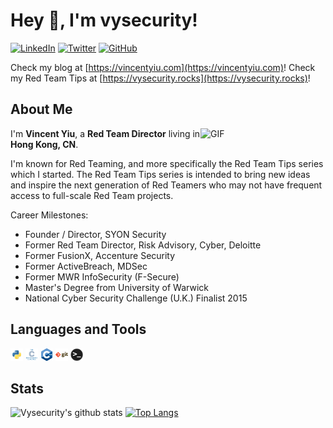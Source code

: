 # Hey 👋, I'm vysecurity!

<a href="https://www.linkedin.com/in/vincent-yiu" target="_blank"><img src="https://img.shields.io/badge/LinkedIn-%230077B5.svg?&style=flat-square&logo=linkedin&logoColor=white" alt="LinkedIn"></a>
<a href="https://twitter.com/vysecurity" target="_blank"><img src="https://img.shields.io/badge/-Twitter-1ca0f1?style=flat-square&labelColor=1ca0f1&logo=twitter&logoColor=white" alt="Twitter"></a>
<a href="https://github.com/vysecurity/" target="_blank"><img src="https://img.shields.io/badge/-GitHub-181717?style=flat-square&logo=github" alt="GitHub"></a>

Check my blog at [https://vincentyiu.com](https://vincentyiu.com)!
Check my Red Team Tips at [https://vysecurity.rocks](https://vysecurity.rocks)!

## About Me

<img align="right" width=200 alt="GIF" src="https://i.pinimg.com/originals/e4/26/70/e426702edf874b181aced1e2fa5c6cde.gif" />

I'm **Vincent Yiu**, a **Red Team Director** living in **Hong Kong, CN**.

I'm known for Red Teaming, and more specifically the Red Team Tips series which I started. The Red Team Tips series is intended to bring new ideas and inspire the next generation of Red Teamers who may not have frequent access to full-scale Red Team projects.

Career Milestones:
* Founder / Director, SYON Security
* Former Red Team Director, Risk Advisory, Cyber, Deloitte
* Former FusionX, Accenture Security
* Former ActiveBreach, MDSec
* Former MWR InfoSecurity (F-Secure)
* Master's Degree from University of Warwick
* National Cyber Security Challenge (U.K.) Finalist 2015


## Languages and Tools

<code><img height="20" src="https://raw.githubusercontent.com/github/explore/80688e429a7d4ef2fca1e82350fe8e3517d3494d/topics/python/python.png"></code>
<code><img height="20" src="https://raw.githubusercontent.com/github/explore/80688e429a7d4ef2fca1e82350fe8e3517d3494d/topics/c/c.png"></code>
<code><img height="20" src="https://raw.githubusercontent.com/github/explore/80688e429a7d4ef2fca1e82350fe8e3517d3494d/topics/cpp/cpp.png"></code>
<code><img height="20" src="https://raw.githubusercontent.com/github/explore/80688e429a7d4ef2fca1e82350fe8e3517d3494d/topics/git/git.png"></code>
<code><img height="20" src="https://raw.githubusercontent.com/github/explore/80688e429a7d4ef2fca1e82350fe8e3517d3494d/topics/terminal/terminal.png"></code>

## Stats

![Vysecurity's github stats](https://github-readme-stats.vercel.app/api?username=vysecurity&show_icons=true&hide_border=false&theme=tokyonight&count_private=true&hide_title=false)
[![Top Langs](https://github-readme-stats.vercel.app/api/top-langs/?username=vysecurity&hide=html&theme=tokyonight&layout=compact)](https://github.com/anuraghazra/github-readme-stats)
